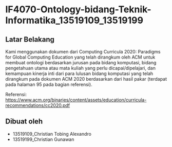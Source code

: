 # IF4070-Ontology-bidang-Teknik-Informatika_13519109_13519199

## Latar Belakang
Kami menggunakan dokumen dari Computing Curricula 2020: Paradigms for Global Computing Education yang telah dirangkum oleh ACM untuk membuat ontologi berdasarkan jurusan pada bidang komputasi, bidang pengetahuan utama atau mata kuliah yang perlu dicapai/dipelajari, dan kemampuan kinerja inti dari para lulusan bidang komputasi yang telah dirangkum pada dokumen ACM 2020 berdasarkan dari hasil pakar (terdapat pada halaman 95 pada bagian referensi). 

Referensi: https://www.acm.org/binaries/content/assets/education/curricula-recommendations/cc2020.pdf

## Dibuat oleh
- 13519109_Christian Tobing Alexandro
- 13519199_Christian Gunawan
